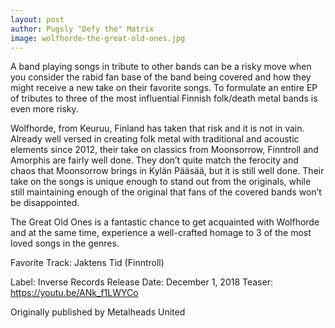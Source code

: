 ```yaml
---
layout: post
author: Pugsly "Defy the" Matrix
image: wolfhorde-the-great-old-ones.jpg
---
```

A band playing songs in tribute to other bands can be a risky move when you consider the rabid fan base of the band being covered and how they might receive a new take on their favorite songs. To formulate an entire EP of tributes to three of the most influential Finnish folk/death metal bands is even more risky.

Wolfhorde, from Keuruu, Finland has taken that risk and it is not in vain. Already well versed in creating folk metal with traditional and acoustic elements since 2012, their take on classics from Moonsorrow, Finntroll and Amorphis are fairly well done. They don’t quite match the ferocity and chaos that Moonsorrow brings in Kylän Pääsää, but it is still well done. Their take on the songs is unique enough to stand out from the originals, while still maintaining enough of the original that fans of the covered bands won’t be disappointed.

The Great Old Ones is a fantastic chance to get acquainted with Wolfhorde and at the same time, experience a well-crafted homage to 3 of the most loved songs in the genres.

Favorite Track: Jaktens Tid (Finntroll)

<!-- Other stuff? -->
Label: Inverse Records
Release Date: December 1, 2018
Teaser: https://youtu.be/ANk_f1LWYCo

Originally published by Metalheads United